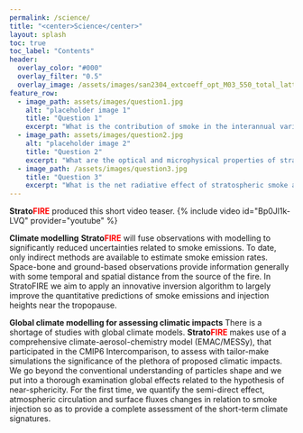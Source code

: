 ```yaml
---
permalink: /science/
title: "<center>Science</center>"
layout: splash
toc: true
toc_label: "Contents"
header:
  overlay_color: "#000"
  overlay_filter: "0.5"
  overlay_image: /assets/images/san2304_extcoeff_opt_M03_550_total_lattime_pres9000.png
feature_row:
  - image_path: assets/images/question1.jpg
    alt: "placeholder image 1"
    title: "Question 1"
    excerpt: "What is the contribution of smoke in the interannual variability of stratospheric aerosols?"
  - image_path: assets/images/question2.jpg
    alt: "placeholder image 2"
    title: "Question 2"
    excerpt: "What are the optical and microphysical properties of stratospheric smoke?"
  - image_path: /assets/images/question3.jpg
    title: "Question 3"
    excerpt: "What is the net radiative effect of stratospheric smoke and its impact on stratospheric heating?"
---
```


**Strato**<span style="color:red">**FIRE**</span> produced this short video teaser.
{% include video id="Bp0Jl1k-LVQ" provider="youtube" %}

**Climate modelling**
**Strato**<span style="color:red">**FIRE**</span> will fuse observations with modelling to significantly reduced uncertainties related to smoke emissions. To date, only indirect methods are available to estimate smoke emission rates. Space-bone and ground-based observations provide information generally with some temporal and spatial distance from the source of the fire. In StratoFIRE we aim to apply an innovative inversion algorithm to largely improve the quantitative predictions of smoke emissions and injection heights near the tropopause.


**Global climate modelling for assessing climatic impacts**
There is a shortage of studies with global climate models. **Strato**<span style="color:red">**FIRE**</span> makes use of a comprehensive climate-aerosol-chemistry model (EMAC/MESSy), that participated in the CMIP6 Intercomparison, to assess with tailor-make simulations the significance of the plethora of proposed climatic impacts. We go beyond the conventional understanding of particles shape and we put into a thorough examination global effects related to the hypothesis of near-sphericity. For the first time, we quantify the semi-direct effect, atmospheric circulation and surface fluxes changes in relation to smoke injection so as to provide a complete assessment of the short-term climate signatures.